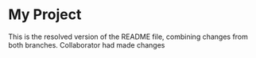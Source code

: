 # My Project
This is the resolved version of the README file, combining changes from both branches.
Collaborator had made changes